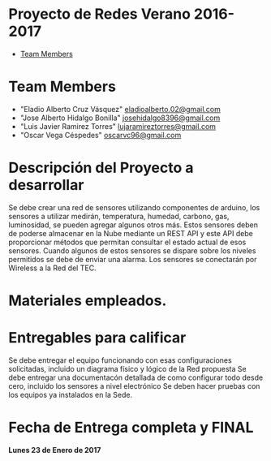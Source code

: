 # Proyecto de Redes Verano 2016-2017

* [Team Members](#team-members)

# <a name="team-members"></a>Team Members
* "Eladio Alberto Cruz Vásquez" <eladioalberto.02@gmail.com>
* "Jose Alberto Hidalgo Bonilla" <josehidalgo8396@gmail.com>
* "Luis Javier Ramirez Torres" <lujaramireztorres@gmail.com>
* "Oscar Vega Céspedes" <oscarvc96@gmail.com>


# Descripción del Proyecto a desarrollar
Se debe crear una red de sensores utilizando componentes de arduino, los sensores a utilizar medirán, temperatura, humedad, carbono, gas,
luminosidad, se pueden agregar algunos otros más. Estos sensores deben de poderse almacenar en la Nube mediante un REST API y este API debe proporcionar
métodos que permitan consultar el estado actual de esos sensores.
Cuando algunos de estos sensores se dispare sobre los niveles permitidos se debe de enviar una alarma.
Los sensores se conectarán por Wireless a la Red del TEC.

# Materiales empleados.


# Entregables para calificar
Se debe entregar el equipo funcionando con esas configuraciones solicitadas, incluido un diagrama físico y lógico de la Red propuesta
Se debe entregar una documentacón detallada de como configurar todo desde cero, incluido los sensores a nivel electrónico
Se deben hacer pruebas con los equipos ya instalados en la Sede.


# Fecha de Entrega completa y FINAL
<b> Lunes 23 de Enero de 2017 </b>
